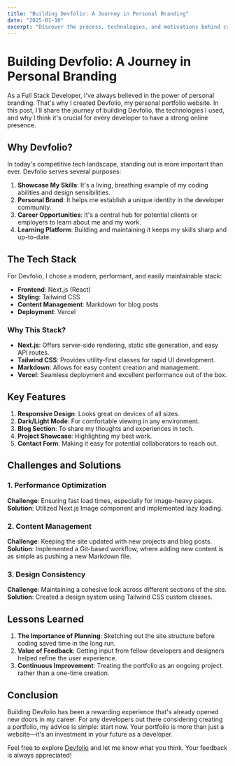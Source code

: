 ```yaml
---
title: "Building Devfolio: A Journey in Personal Branding"
date: "2025-01-10"
excerpt: "Discover the process, technologies, and motivations behind creating Devfolio, my personal portfolio website."
---
```


# Building Devfolio: A Journey in Personal Branding

As a Full Stack Developer, I've always believed in the power of personal branding. That's why I created Devfolio, my personal portfolio website. In this post, I'll share the journey of building Devfolio, the technologies I used, and why I think it's crucial for every developer to have a strong online presence.

## Why Devfolio?

In today's competitive tech landscape, standing out is more important than ever. Devfolio serves several purposes:

1. **Showcase My Skills**: It's a living, breathing example of my coding abilities and design sensibilities.
2. **Personal Brand**: It helps me establish a unique identity in the developer community.
3. **Career Opportunities**: It's a central hub for potential clients or employers to learn about me and my work.
4. **Learning Platform**: Building and maintaining it keeps my skills sharp and up-to-date.

## The Tech Stack

For Devfolio, I chose a modern, performant, and easily maintainable stack:

- **Frontend**: Next.js (React)
- **Styling**: Tailwind CSS
- **Content Management**: Markdown for blog posts
- **Deployment**: Vercel

### Why This Stack?

- **Next.js**: Offers server-side rendering, static site generation, and easy API routes.
- **Tailwind CSS**: Provides utility-first classes for rapid UI development.
- **Markdown**: Allows for easy content creation and management.
- **Vercel**: Seamless deployment and excellent performance out of the box.

## Key Features

1. **Responsive Design**: Looks great on devices of all sizes.
2. **Dark/Light Mode**: For comfortable viewing in any environment.
3. **Blog Section**: To share my thoughts and experiences in tech.
4. **Project Showcase**: Highlighting my best work.
5. **Contact Form**: Making it easy for potential collaborators to reach out.

## Challenges and Solutions

### 1. Performance Optimization

**Challenge**: Ensuring fast load times, especially for image-heavy pages.
**Solution**: Utilized Next.js Image component and implemented lazy loading.

### 2. Content Management

**Challenge**: Keeping the site updated with new projects and blog posts.
**Solution**: Implemented a Git-based workflow, where adding new content is as simple as pushing a new Markdown file.

### 3. Design Consistency

**Challenge**: Maintaining a cohesive look across different sections of the site.
**Solution**: Created a design system using Tailwind CSS custom classes.

## Lessons Learned

1. **The Importance of Planning**: Sketching out the site structure before coding saved time in the long run.
2. **Value of Feedback**: Getting input from fellow developers and designers helped refine the user experience.
3. **Continuous Improvement**: Treating the portfolio as an ongoing project rather than a one-time creation.

## Conclusion

Building Devfolio has been a rewarding experience that's already opened new doors in my career. For any developers out there considering creating a portfolio, my advice is simple: start now. Your portfolio is more than just a website—it's an investment in your future as a developer.

Feel free to explore [Devfolio](https://devfolio.vercel.app) and let me know what you think. Your feedback is always appreciated!

